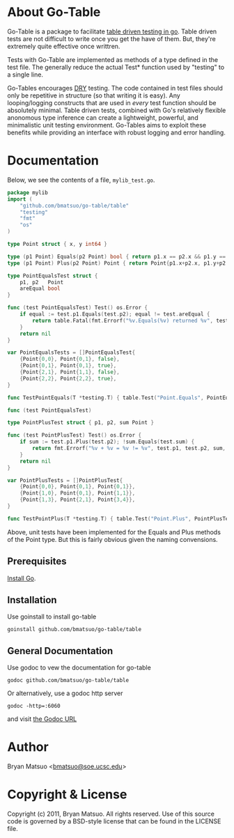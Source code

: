 
[install go]: http://golang.org/install.html "Install Go"
[the godoc url]: http://localhost:6060/pkg/github.com/bmatsuo/go-table/table/ "the Godoc URL"
[table driven testing in go]: http://code.google.com/p/go-wiki/wiki/TableDrivenTests "table driven testing in Go"
[dry]: http://en.wikipedia.org/wiki/Don't_repeat_yourself "DRY"

About Go-Table
==============

Go-Table is a package to facilitate [table driven testing in go][]. Table
driven tests are not difficult to write once you get the have of them. But,
they're extremely quite effective once writtren.

Tests with Go-Table are implemented as methods of a type defined in the test
file. The generally reduce the actual Test&ast; function used by "testing" to
a single line.

Go-Tables encourages [DRY][] testing. The code contained in test files should
only be repetitive in structure (so that writing it is easy). Any
looping/logging constructs that are used in *every* test function should be
absolutely minimal. Table driven tests, combined with Go's relatively flexible
anonomous type inference can create a lightweight, powerful, and minimalistic
unit testing environment. Go-Tables aims to exploit these benefits while
providing an interface with robust logging and error handling.

Documentation
=============

Below, we see the contents of a file, `mylib_test.go`.

```go
package mylib
import (
    "github.com/bmatsuo/go-table/table"
    "testing"
    "fmt"
    "os"
)

type Point struct { x, y int64 }

type (p1 Point) Equals(p2 Point) bool { return p1.x == p2.x && p1.y == p2.y }
type (p1 Point) Plus(p2 Point) Point { return Point{p1.x+p2.x, p1.y+p2.y} }

type PointEqualsTest struct {
    p1, p2   Point
    areEqual bool
}

func (test PointEqualsTest) Test() os.Error {
    if equal := test.p1.Equals(test.p2); equal != test.areEqual {
        return table.Fatal(fmt.Errorf("%v.Equals(%v) returned %v", test.p1, test.p2, test.areEqual))
    }
    return nil
}

var PointEqualsTests = []PointEqualsTest{
    {Point{0,0}, Point{0,1}, false},
    {Point{0,1}, Point{0,1}, true},
    {Point{2,1}, Point{1,1}, false},
    {Point{2,2}, Point{2,2}, true},
}

func TestPointEquals(T *testing.T) { table.Test("Point.Equals", PointEqualsTests...) }

func (test PointEqualsTest)

type PointPlusTest struct { p1, p2, sum Point }

func (test PointPlusTest) Test() os.Error {
    if sum := test.p1.Plus(test.p2); !sum.Equals(test.sum) {
        return fmt.Errorf("%v + %v = %v != %v", test.p1, test.p2, sum, test.sum)
    }
    return nil
}

var PointPlusTests = []PointPlusTest{
    {Point{0,0}, Point{0,1}, Point{0,1}},
    {Point{1,0}, Point{0,1}, Point{1,1}},
    {Point{1,3}, Point{2,1}, Point{3,4}},
}

func TestPointPlus(T *testing.T) { table.Test("Point.Plus", PointPlusTests...) }
```

Above, unit tests have been implemented for the Equals and Plus methods of the
Point type. But this is fairly obvious given the naming convensions.

Prerequisites
-------------

[Install Go][].

Installation
-------------

Use goinstall to install go-table

    goinstall github.com/bmatsuo/go-table/table

General Documentation
---------------------

Use godoc to vew the documentation for go-table

    godoc github.com/bmatsuo/go-table/table

Or alternatively, use a godoc http server

    godoc -http=:6060

and visit [the Godoc URL][]


Author
======

Bryan Matsuo &lt;bmatsuo@soe.ucsc.edu&gt;

Copyright & License
===================

Copyright (c) 2011, Bryan Matsuo.
All rights reserved.
Use of this source code is governed by a BSD-style license that can be
found in the LICENSE file.
